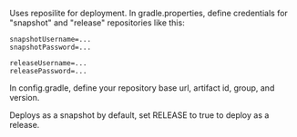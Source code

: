 Uses reposilite for deployment.
In gradle.properties, define credentials for "snapshot" and "release" repositories like this:
```properties
snapshotUsername=...
snapshotPassword=...

releaseUsername=...
releasePassword=...
```

In config.gradle, define your repository base url, artifact id, group, and version.

Deploys as a snapshot by default, set RELEASE to true to deploy as a release.

